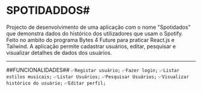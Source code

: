 # SPOTIDADDOS#
Projecto de desenvolvimento de uma aplicação com o nome "Spotidados" que demonstra dados do histórico  dos utilizadores que usam o Spotify. Feito no ambito do programa Bytes 4 Future para praticar React.js e Tailwind.
A aplicação permite cadastrar usuários, editar, pesquisar e visualizar detalhes de dados dos usuários. 
_________________________________________________________________________________________________________________________________________________________________________________________________________________________
##FUNCIONALIDADES##
`✅Registar usuário;`
`✅Fazer login;`
`✅Listar estilos musicais;`
`✅Listar Usuários;`
`✅Pesquisar Usuários;`
`✅Visualizar histórico do usuário;`
`✅Editar perfil;`

